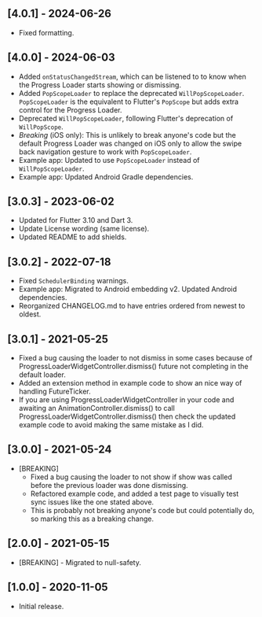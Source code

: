 ## [4.0.1] - 2024-06-26

- Fixed formatting.

## [4.0.0] - 2024-06-03

- Added `onStatusChangedStream`, which can be listened to to know when the Progress Loader starts
  showing or dismissing.
- Added `PopScopeLoader` to replace the deprecated `WillPopScopeLoader`. `PopScopeLoader` is the
  equivalent to Flutter's `PopScope` but adds extra control for the Progress Loader.
- Deprecated `WillPopScopeLoader`, following Flutter's deprecation of `WillPopScope`.
- *Breaking* (iOS only): This is unlikely to break anyone's code but the default Progress Loader was
  changed on iOS only to allow the swipe back navigation gesture to work with `PopScopeLoader`.
- Example app: Updated to use `PopScopeLoader` instead of `WillPopScopeLoader`.
- Example app: Updated Android Gradle dependencies.

## [3.0.3] - 2023-06-02

- Updated for Flutter 3.10 and Dart 3.
- Update License wording (same license).
- Updated README to add shields.

## [3.0.2] - 2022-07-18

- Fixed `SchedulerBinding` warnings.
- Example app: Migrated to Android embedding v2. Updated Android dependencies.
- Reorganized CHANGELOG.md to have entries ordered from newest to oldest.

## [3.0.1] - 2021-05-25

- Fixed a bug causing the loader to not dismiss in some cases because of
  ProgressLoaderWidgetController.dismiss() future not completing in the default loader.
- Added an extension method in example code to show an nice way of handling FutureTicker.
- If you are using ProgressLoaderWidgetController in your code and awaiting an
  AnimationController.dismiss() to call ProgressLoaderWidgetController.dismiss() then check the
  updated example code to avoid making the same mistake as I did.

## [3.0.0] - 2021-05-24

* [BREAKING]
    - Fixed a bug causing the loader to not show if show was called before the previous loader was
      done dismissing.
    - Refactored example code, and added a test page to visually test sync issues like the one
      stated above.
    - This is probably not breaking anyone's code but could potentially do, so marking this as a
      breaking change.

## [2.0.0] - 2021-05-15

* [BREAKING] - Migrated to null-safety.

## [1.0.0] - 2020-11-05

* Initial release.

